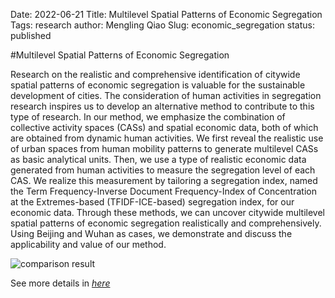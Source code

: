 Date: 2022-06-21
Title: Multilevel Spatial Patterns of Economic Segregation
Tags: research
author: Mengling Qiao
Slug: economic_segregation
status: published

#Multilevel Spatial Patterns of Economic Segregation

Research on the realistic and comprehensive identification of citywide spatial patterns of economic segregation is valuable for the sustainable development of cities. The consideration of human activities in segregation research inspires us to develop an alternative method to contribute to this type of research. In our method, we emphasize the combination of collective activity spaces (CASs) and spatial economic data, both of which are obtained from dynamic human activities. We first reveal the realistic use of urban spaces from human mobility patterns to generate multilevel CASs as basic analytical units. Then, we use a type of realistic economic data generated from human activities to measure the segregation level of each CAS. We realize this measurement by tailoring a segregation index, named the Term Frequency-Inverse Document Frequency-Index of Concentration at the Extremes-based (TFIDF-ICE-based) segregation index, for our economic data. Through these methods, we can uncover citywide multilevel spatial patterns of economic segregation realistically and comprehensively. Using Beijing and Wuhan as cases, we demonstrate and discuss the applicability and value of our method.

![comparison result]({attach}figs/spatial-patterns-of-economic-segregation.jpg)

See more details in *[here](https://www.researchgate.net/publication/347952215_A_realistic_and_multilevel_measurement_of_citywide_spatial_patterns_of_economic_segregation_based_on_human_activities)*